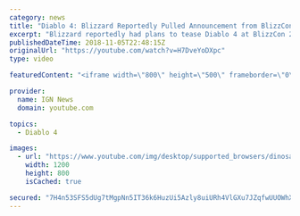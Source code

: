 ```yaml
---
category: news
title: "Diablo 4: Blizzard Reportedly Pulled Announcement from BlizzCon 2018 - IGN News"
excerpt: "Blizzard reportedly had plans to tease Diablo 4 at BlizzCon 2018, but pulled it at the last minute. Subscribe to the IGN News ..."
publishedDateTime: 2018-11-05T22:48:15Z
originalUrl: "https://youtube.com/watch?v=H7DveYoDXpc"
type: video

featuredContent: "<iframe width=\"800\" height=\"500\" frameborder=\"0\" src=\"https://www.youtube.com/embed/H7DveYoDXpc\" allow=\"accelerometer; autoplay; encrypted-media; gyroscope; picture-in-picture\" allowfullscreen></iframe>"

provider:
  name: IGN News
  domain: youtube.com

topics:
  - Diablo 4

images:
  - url: "https://www.youtube.com/img/desktop/supported_browsers/dinosaur.png"
    width: 1200
    height: 800
    isCached: true

secured: "7H4n53SFS5dUg7tMgpNn5IT36k6HuzUi5Azly8uiURh4VlGXu7JZqfwUUOWhXrz0x9x/2RXd8ScBSvFXuFJZzn7wj6xU+n8Uvav5c1AdvfPWhD92KWGqqeV8v1mZq2ZCj3qoxqi8WCjl95M/DfuIh+rccbM8cljiuxc+1SzHcSeFXNQ5dxldyAG+d+Umz6J3aVIRdh1rrzb0PgVmsn1O5rnFaxoeyrNKO+p1KpuV0Wq54/gflA6mNJ6v9K6V9QufWufW+7Jl7r/PjSfKLN3M2mwg4MWV/i+oFxH05UTtNBhIuNH/GWc1bQIYpdOeGOUR0xKMpu+9bITAzW5kX2Qy3SlqATkNLMRu2p3tv6Erx78wAQFJZ/xH7T+yXskPlxGsnqzVuFM7dtyl4OxfVF4WDy2N8+FldWc1RBiMRdTNK8QGh99olk1MT0QJoY/QtitV;2lBMzvJA3pOriJY2sCZG6A=="
---
```


